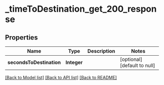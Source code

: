 # _timeToDestination_get_200_response
## Properties

| Name | Type | Description | Notes |
|------------ | ------------- | ------------- | -------------|
| **secondsToDestination** | **Integer** |  | [optional] [default to null] |

[[Back to Model list]](../../README.md#documentation-for-models) [[Back to API list]](../../README.md#documentation-for-api-endpoints) [[Back to README]](../../README.md)

